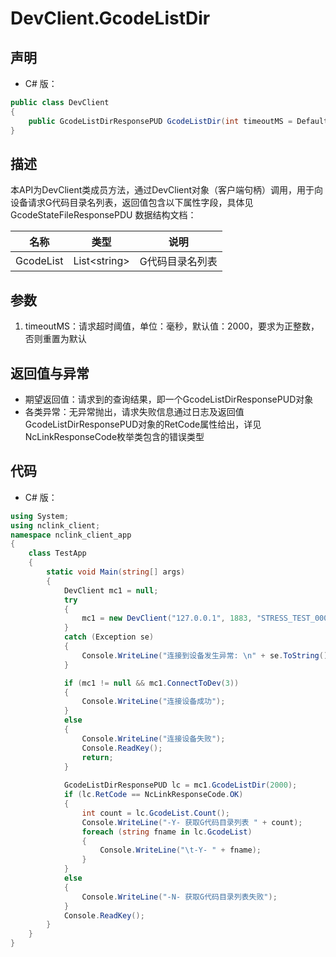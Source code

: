# DevClient.GcodeListDir

## 声明
- C# 版：

``` C#
public class DevClient
{
    public GcodeListDirResponsePUD GcodeListDir(int timeoutMS = DefaultTimeOutMS);
}
```

## 描述
本API为DevClient类成员方法，通过DevClient对象（客户端句柄）调用，用于向设备请求G代码目录名列表，返回值包含以下属性字段，具体见 GcodeStateFileResponsePDU 数据结构文档：

| 名称 | 类型 | 说明 |
| --- | --- | --- |
| GcodeList | List\<string\> | G代码目录名列表 |

## 参数
1. timeoutMS：请求超时阈值，单位：毫秒，默认值：2000，要求为正整数，否则重置为默认

## 返回值与异常
- 期望返回值：请求到的查询结果，即一个GcodeListDirResponsePUD对象
- 各类异常：无异常抛出，请求失败信息通过日志及返回值GcodeListDirResponsePUD对象的RetCode属性给出，详见NcLinkResponseCode枚举类包含的错误类型

## 代码
- C# 版：

``` c#
using System;
using nclink_client;
namespace nclink_client_app
{
    class TestApp
    {
        static void Main(string[] args)
        {
            DevClient mc1 = null;
            try
            {
                mc1 = new DevClient("127.0.0.1", 1883, "STRESS_TEST_00001", false);
            }
            catch (Exception se)
            {
                Console.WriteLine("连接到设备发生异常: \n" + se.ToString());
            }

            if (mc1 != null && mc1.ConnectToDev(3))
            {
                Console.WriteLine("连接设备成功");
            }
            else
            {
                Console.WriteLine("连接设备失败");
                Console.ReadKey();
                return;
            }
            
            GcodeListDirResponsePUD lc = mc1.GcodeListDir(2000);
            if (lc.RetCode == NcLinkResponseCode.OK)
            {
                int count = lc.GcodeList.Count();
                Console.WriteLine("-Y- 获取G代码目录列表 " + count);
                foreach (string fname in lc.GcodeList)
                {
                    Console.WriteLine("\t-Y- " + fname);
                }
            }
            else
            {
                Console.WriteLine("-N- 获取G代码目录列表失败");
            }
            Console.ReadKey();
        }
    }
}
```


